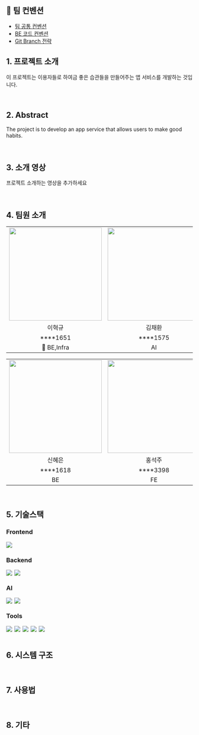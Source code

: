 ## 🎯 팀 컨벤션
- [팀 공통 컨벤션](https://github.com/kookmin-sw/capstone-2024-31/wiki/%EA%B3%B5%ED%86%B5-%EC%BB%A8%EB%B2%A4%EC%85%98-&-%EA%B0%9C%EB%B0%9C-%EC%A7%84%ED%96%89%EB%B0%A9%EC%8B%9D)  
- [BE 코드 컨벤션]()  
- [Git Branch 전략](https://github.com/kookmin-sw/capstone-2024-31/wiki/Git-Branch-%EC%A0%84%EB%9E%B5)  

## 1. 프로젝트 소개

이 프로젝트는 이용자들로 하여금 좋은 습관들을 만들어주는 앱 서비스를 개발하는 것입니다.

<br>

## 2. Abstract

The project is to develop an app service that allows users to make good habits.

<br>

## 3. 소개 영상

프로젝트 소개하는 영상을 추가하세요

<br>

## 4. 팀원 소개

<table>
    <tr align="center">
        <td><img src="" width="250"></td>
        <td><img src="" width="250"></td>
    </tr>
    <tr align="center">
        <td>이혁규</td>
        <td>김채환</td>
    </tr>
    <tr align="center">
        <td>****1651</td>
        <td>****1575</td>
    </tr>
    <tr align="center">
        <td>👑 BE,Infra</td>
        <td>AI</td>
    </tr>
</table>

<table>
    <tr align="center">
        <td><img src="" width="250"></td>
        <td><img src="" width="250"></td>
    </tr>
    <tr align="center">
        <td>신혜은</td>
        <td>홍석주</td>
    </tr>
    <tr align="center">
        <td>****1618</td>
        <td>****3398</td>
    </tr>
    <tr align="center">
        <td>BE</td>
        <td>FE</td>
    </tr>
</table>

<br>

## 5. 기술스택

### Frontend

<div style="display: flex; gap: 6px;">
    <img src="https://img.shields.io/badge/Flutter-02569B?style=for-the-badge&logo=flutter&logoColor=white"/>
</div>

### Backend

<div style="display: flex; gap: 6px;">
    <img src="https://img.shields.io/badge/spring-6DB33F?style=for-the-badge&logo=spring&logoColor=white">
    <img src="https://img.shields.io/badge/Java-ED8B00?style=for-the-badge&logo=openjdk&logoColor=white">
</div>

### AI

<div style="display: flex; gap: 6px;">
    <img src="https://img.shields.io/badge/python-F05032?style=for-the-badge&logo=git&logoColor=white">
    <img src="https://img.shields.io/badge/pytorch-232F3E?style=for-the-badge&logo=amazonaws&logoColor=white"/>

</div>

### Tools

<div style="display: flex; gap: 6px;">
    <img src="https://img.shields.io/badge/git-F05032?style=for-the-badge&logo=git&logoColor=white">
    <img src="https://img.shields.io/badge/AMAZON AWS-232F3E?style=for-the-badge&logo=amazonaws&logoColor=white"/>
    <img src="https://img.shields.io/badge/slack-4A154B?style=for-the-badge&logo=slack&logoColor=white">
    <img src="https://img.shields.io/badge/Confluence-FF6C37?style=for-the-badge&logo=Postman&logoColor=white"/>
    <img src="https://img.shields.io/badge/Notion-000000?style=for-the-badge&logo=notion&logoColor=white"/>
</div>


<br>

## 6. 시스템 구조

<br>

## 7. 사용법

<br>

## 8. 기타

<br>
